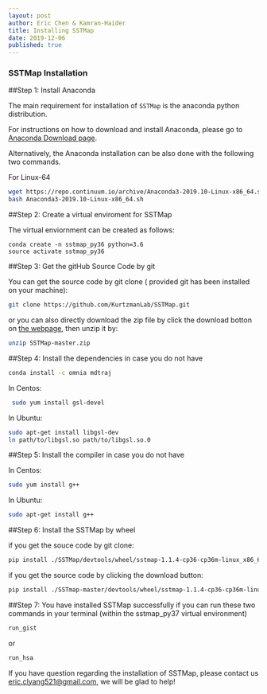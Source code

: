 ```yaml
---
layout: post
author: Eric Chen & Kamran-Haider
title: Installing SSTMap
date: 2019-12-06
published: true
---
```


### SSTMap Installation

##Step 1: Install Anaconda

The main requirement for installation of `SSTMap` is the anaconda python distribution.

<!--more-->


For instructions on how to download and install Anaconda, please go to [Anaconda Download page](https://www.anaconda.com/distribution/).
 

Alternatively, the Anaconda installation can be also done with the following two commands. 

For Linux-64
```bash
wget https://repo.continuum.io/archive/Anaconda3-2019.10-Linux-x86_64.sh
bash Anaconda3-2019.10-Linux-x86_64.sh
```
##Step 2: Create a virtual enviroment for SSTMap

<!--more-->

The virtual enviornment can be created as follows:

```
conda create -n sstmap_py36 python=3.6
source activate sstmap_py36
```


##Step 3: Get the gitHub Source Code by git


You can get the source code by git clone ( provided git has been installed on your machine):

```bash 
git clone https://github.com/KurtzmanLab/SSTMap.git

```

or you can also directly download the zip file by click the download botton on [the webpage](https://github.com/KurtzmanLab/SSTMap), then unzip it by:

```bash
unzip SSTMap-master.zip

```
##Step 4: Install the dependencies in case you do not have 

```bash
conda install -c omnia mdtraj
```
In Centos:
```bash
 sudo yum install gsl-devel
```
In Ubuntu:
```bash 
sudo apt-get install libgsl-dev  
ln path/to/libgsl.so path/to/libgsl.so.0
```

##Step 5: Install the compiler in case you do not have

In Centos:

```bash
sudo yum install g++
```

In Ubuntu:
```bash
sudo apt-get install g++
```
##Step 6: Install the SSTMap by wheel

if you get the souce code by git clone:
```bash
pip install ./SSTMap/devtools/wheel/sstmap-1.1.4-cp36-cp36m-linux_x86_64.whl
```

if you get the source code by clicking the download button:
```bash
pip install ./SSTmap-master/devtools/wheel/sstmap-1.1.4-cp36-cp36m-linux_x86_64.whl
```

##Step 7: You have installed SSTMap successfully if you can run these two commands in your terminal (within the sstmap_py37 virtual environment)

```bash
run_gist
```

or
```bash
run_hsa

```

If you have question regarding the installation of SSTMap, please contact us eric.clyang521@gmail.com, we will be glad to help!
